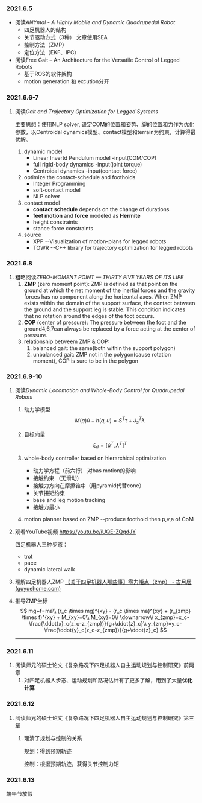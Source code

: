 ### 2021.6.5

* 阅读*ANYmal - A Highly Mobile and Dynamic Quadrupedal Robot*
  * 四足机器人的结构
  * 关节驱动方式（3种） 文章使用SEA
  * 控制方法（ZMP）
  * 定位方法（EKF、IPC）
* 阅读Free Gait – An Architecture for the Versatile Control of Legged Robots
  * 基于ROS的软件架构
  * motion generation 和 excution分开



### 2021.6.6-7

1. 阅读*Gait and Trajectory Optimization for Legged Systems*

   主要思想：使用NLP solver, 设定COM的位置和姿势、脚的位置和力作为优化参数，以Centroidal dynamics模型、contact模型和terrain为约束，计算得最优解。

   1. dynamic model
      - Linear Invertd Pendulum model -input(COM/COP)
      - full rigid-body dynamics -input(joint torque)
      - Centroidal dynamics -input(contact force)
   2. optimize the contact-schedule and footholds
      - Integer Programming 
      - soft-contact model
      - NLP solver
   3. contact model
      - **contact schedule** depends on the change of durations
      - **feet motion** and **force** modeled as **Hermite**
      - height constraints
      - stance force constraints
   4. source
      - XPP --Visualization of motion-plans for legged robots 
      - TOWR --C++ library for trajectory optimization for legged robots



### 2021.6.8

1. 粗略阅读*ZERO-MOMENT POINT — THIRTY FIVE YEARS OF ITS LIFE*
   1. **ZMP** (zero moment point): ZMP is defined as that point on the ground at which the net moment of the inertial forces and the gravity forces has no component along the horizontal axes. When ZMP exists within the domain of the support surface, the contact between the ground and the support leg is stable. This condition indicates that no rotation around the edges of the foot occurs.
   2. **COP** (center of pressure): The pressure between the foot and the ground4,6,7can always be replaced by a force acting at the center of pressure.
   3. relationship betweem ZMP & COP: 
      1. balanced gait: the same(both within the support polygon)
      2. unbalanced gait: ZMP not in the polygon(cause rotation moment), COP is sure to be in the polygon 



### 2021.6.9-10

1. 阅读*Dynamic Locomotion and Whole-Body Control for Quadrupedal Robots*

   1. 动力学模型
      $$
      M(q)\dot{u}+h(q,u)=S^T \tau+J^T_s \lambda
      $$

   2. 目标向量
      $$
      \xi_d=[\dot{u}^T,\lambda^T]^T
      $$

   3. whole-body controller based on hierarchical optimization

      * 动力学方程（前六行） 对bas motion的影响
      * 接触约束 （无滑动）
      * 接触力方向在摩擦锥中（用pyramid代替cone）
      * 关节扭矩约束
      * base and leg motion tracking
      * 接触力最小

   4. motion planner based on ZMP --produce foothold then p,v,a of CoM

   

2. 观看YouTube视频 https://youtu.be/iUQE-ZQqdJY

   四足机器人三种步态：

   * trot    
   * pace    
   *  dynamic lateral walk

   

3. 理解四足机器人ZMP [【关于四足机器人那些事】零力矩点（zmp） - 古月居 (guyuehome.com)](https://www.guyuehome.com/26398) 

4. 推导ZMP坐标
   $$
   mg+f=ma\\
   (r_c \times mg)^{xy} - (r_c \times ma)^{xy} + (r_{zmp} \times f)^{xy} + M_{xy}=0\\
    M_{xy}=0\\
    \downarrow\\
    x_{zmp}=x_c-\frac{\ddot{x}_c(z_c-z_{zmp})}{g+\ddot{z}_c}\\
    y_{zmp}=y_c-\frac{\ddot{y}_c(z_c-z_{zmp})}{g+\ddot{z}_c}
   $$

   ------

   

### 2021.6.11

1. 阅读师兄的硕士论文《复杂路况下四足机器人自主运动规划与控制研究》前两章
   1. 对四足机器人步态、运动规划和路况估计有了更多了解，用到了大量**优化计算**



### 2021.6.12

1. 阅读师兄的硕士论文《复杂路况下四足机器人自主运动规划与控制研究》第三章
   1. 理清了规划与控制的关系

      规划：得到预期轨迹

      控制：根据预期轨迹，获得关节控制力矩



### 2021.6.13

端午节放假





























